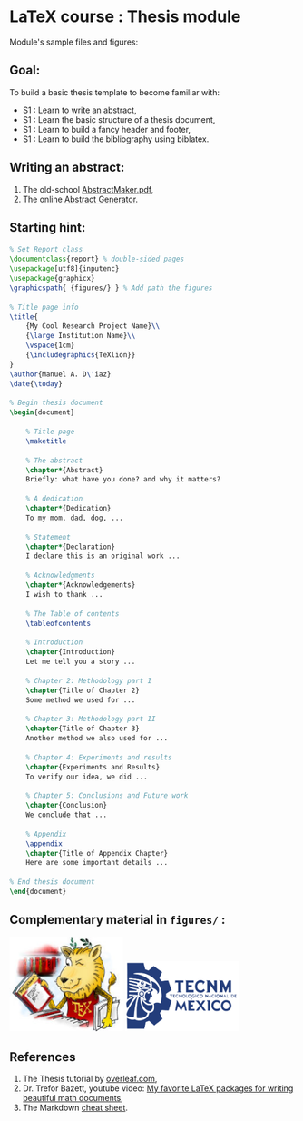 # LaTeX course : Thesis module
Module's sample files and figures:

## Goal:
To build a basic thesis template to become familiar with:
- S1 : Learn to write an abstract,
- S1 : Learn the basic structure of a thesis document,
- S1 : Learn to build a fancy header and footer,
- S1 : Learn to build the bibliography using biblatex.

## Writing an abstract:
1. The old-school [AbstractMaker.pdf](./abstract_maker/AbstractMaker.pdf),
2. The online [Abstract Generator](https://www.classgist.com/abstract-generator.aspx).

## Starting hint:
```latex
% Set Report class
\documentclass{report} % double-sided pages
\usepackage[utf8]{inputenc}
\usepackage{graphicx}
\graphicspath{ {figures/} } % Add path the figures

% Title page info
\title{
    {My Cool Research Project Name}\\
    {\large Institution Name}\\
    \vspace{1cm}
    {\includegraphics{TeXlion}}
}
\author{Manuel A. D\'iaz}
\date{\today}

% Begin thesis document
\begin{document}

    % Title page
    \maketitle

    % The abstract
    \chapter*{Abstract}
    Briefly: what have you done? and why it matters?

    % A dedication
    \chapter*{Dedication}
    To my mom, dad, dog, ...

    % Statement
    \chapter*{Declaration}
    I declare this is an original work ...

    % Acknowledgments
    \chapter*{Acknowledgements}
    I wish to thank ...

    % The Table of contents
    \tableofcontents

    % Introduction
    \chapter{Introduction}
    Let me tell you a story ...

    % Chapter 2: Methodology part I
    \chapter{Title of Chapter 2}
    Some method we used for ...

    % Chapter 3: Methodology part II
    \chapter{Title of Chapter 3}
    Another method we also used for ...

    % Chapter 4: Experiments and results
    \chapter{Experiments and Results}
    To verify our idea, we did ...

    % Chapter 5: Conclusions and Future work
    \chapter{Conclusion}
    We conclude that ...

    % Appendix
    \appendix
    \chapter{Title of Appendix Chapter}
    Here are some important details ...

% End thesis document
\end{document}
```
## Complementary material in `figures/` : 
<img src="./figures/TeXlion.jpg" alt="TeX-logo" width="200"/>
<img src="./figures/TecNM.png" alt="Uni-Logo" width="200"/>

## References
1. The Thesis tutorial by [overleaf.com](https://www.overleaf.com/learn/latex/How_to_Write_a_Thesis_in_LaTeX_(Part_1)%3A_Basic_Structure),
2. Dr. Trefor Bazett, youtube video: [My favorite LaTeX packages for writing beautiful math documents](https://youtu.be/331YxgOJUGw),
3. The Markdown [cheat sheet](https://www.markdownguide.org/cheat-sheet/).
